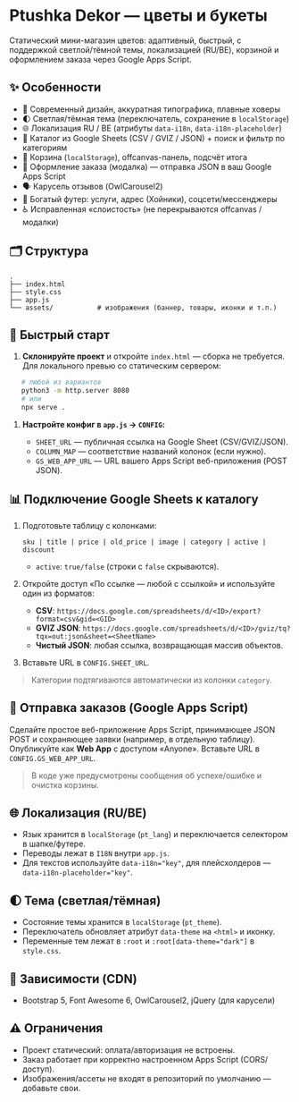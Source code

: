 # Ptushka Dekor — цветы и букеты

Статический мини-магазин цветов: адаптивный, быстрый, с поддержкой светлой/тёмной темы, локализацией (RU/BE), корзиной и оформлением заказа через Google Apps Script.

## ✨ Особенности

- 🎨 Современный дизайн, аккуратная типографика, плавные ховеры  
- 🌓 Светлая/тёмная тема (переключатель, сохранение в `localStorage`)  
- 🌐 Локализация RU / BE (атрибуты `data-i18n`, `data-i18n-placeholder`)  
- 🧩 Каталог из Google Sheets (CSV / GVIZ / JSON) + поиск и фильтр по категориям  
- 🛒 Корзина (`localStorage`), offcanvas-панель, подсчёт итога  
- 🧾 Оформление заказа (модалка) — отправка JSON в ваш Google Apps Script  
- 🗣️ Карусель отзывов (OwlCarousel2)  
- 📍 Богатый футер: услуги, адрес (Хойники), соцсети/мессенджеры  
- ♿ Исправленная «слоистость» (не перекрываются offcanvas / модалки)

## 🗂 Структура

```
.
├── index.html
├── style.css
├── app.js
└── assets/           # изображения (баннер, товары, иконки и т.п.)

````

## 🚀 Быстрый старт

1) **Склонируйте проект** и откройте `index.html` — сборка не требуется.  
   Для локального превью со статическим сервером:
```bash
   # любой из вариантов
   python3 -m http.server 8080
   # или
   npx serve .
```

1. **Настройте конфиг в `app.js` → `CONFIG`:**

   * `SHEET_URL` — публичная ссылка на Google Sheet (CSV/GVIZ/JSON).
   * `COLUMN_MAP` — соответствие названий колонок (если нужно).
   * `GS_WEB_APP_URL` — URL вашего Apps Script веб-приложения (POST JSON).

## 📊 Подключение Google Sheets к каталогу

1. Подготовьте таблицу с колонками:

   ```
   sku | title | price | old_price | image | category | active | discount
   ```

   * `active`: `true/false` (строки с `false` скрываются).
2. Откройте доступ «По ссылке — любой с ссылкой» и используйте один из форматов:

   * **CSV**: `https://docs.google.com/spreadsheets/d/<ID>/export?format=csv&gid=<GID>`
   * **GVIZ JSON**: `https://docs.google.com/spreadsheets/d/<ID>/gviz/tq?tqx=out:json&sheet=<SheetName>`
   * **Чистый JSON**: любая ссылка, возвращающая массив объектов.
3. Вставьте URL в `CONFIG.SHEET_URL`.

> Категории подтягиваются автоматически из колонки `category`.

## 🧾 Отправка заказов (Google Apps Script)

Сделайте простое веб-приложение Apps Script, принимающее JSON POST и сохраняющее заявки (например, в отдельную таблицу).
Опубликуйте как **Web App** с доступом «Anyone». Вставьте URL в `CONFIG.GS_WEB_APP_URL`.

> В коде уже предусмотрены сообщения об успехе/ошибке и очистка корзины.

## 🌐 Локализация (RU/BE)

* Язык хранится в `localStorage` (`pt_lang`) и переключается селектором в шапке/футере.
* Переводы лежат в `I18N` внутри `app.js`.
* Для текстов используйте `data-i18n="key"`, для плейсхолдеров — `data-i18n-placeholder="key"`.

## 🌓 Тема (светлая/тёмная)

* Состояние темы хранится в `localStorage` (`pt_theme`).
* Переключатель обновляет атрибут `data-theme` на `<html>` и иконку.
* Переменные тем лежат в `:root` и `:root[data-theme="dark"]` в `style.css`.

## 🧩 Зависимости (CDN)

* Bootstrap 5, Font Awesome 6, OwlCarousel2, jQuery (для карусели)

## ⚠️ Ограничения

* Проект статический: оплата/авторизация не встроены.
* Заказ работает при корректно настроенном Apps Script (CORS/доступ).
* Изображения/ассеты не входят в репозиторий по умолчанию — добавьте свои.

